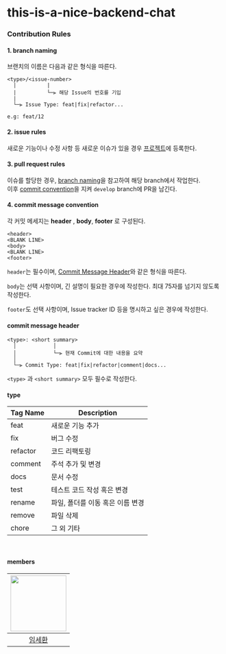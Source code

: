 # this-is-a-nice-backend-chat

### Contribution Rules

#### <a name='branch-naming'></a> 1. branch naming
브랜치의 이름은 다음과 같은 형식을 따른다.
```
<type>/<issue-number>
  |          |
  |          └─⫸ 해당 Issue의 번호를 기입
  |
  └─⫸ Issue Type: feat|fix|refactor...
  
e.g: feat/12
```

#### 2. issue rules
새로운 기능이나 수정 사항 등 새로운 이슈가 있을 경우 [프로젝트](https://github.com/orgs/ThisisaNiceTeam/projects/1)에 등록한다.

#### 3. pull request rules
이슈를 할당한 경우, [branch naming](#branch-naming)을 참고하여 해당 branch에서 작업한다.  
이후 [commit convention](#commit-convention)을 지켜 `develop` branch에 PR을 남긴다.

#### <a name='commit-convention'></a> 4. commit message convention
각 커밋 메세지는 **header** , **body**, **footer** 로 구성된다.

```
<header>
<BLANK LINE>
<body>
<BLANK LINE>
<footer>
```

`header`는 필수이며, [Commit Message Header](#commit-header)와 같은 형식을 따른다.

`body`는 선택 사항이며, 긴 설명이 필요한 경우에 작성한다. 최대 75자를 넘기지 않도록 작성한다.

`footer`도 선택 사항이며, Issue tracker ID 등을 명시하고 싶은 경우에 작성한다.

#### <a name="commit-header"></a>commit message header

```
<type>: <short summary>
  │            │
  │            └─⫸ 현재 Commit에 대한 내용을 요약
  │
  └─⫸ Commit Type: feat|fix|refactor|comment|docs...
```

`<type>` 과 `<short summary>` 모두 필수로 작성한다.

#### type

|Tag Name|Description|
|---|---|
|feat|새로운 기능 추가|
|fix|버그 수정|
|refactor|코드 리팩토링|
|comment|주석 추가 및 변경|
|docs|문서 수정|
|test|테스트 코드 작성 혹은 변경|
|rename|파일, 폴더를 이동 혹은 이름 변경|
|remove|파일 삭제|
|chore|그 외 기타|

<br>

#### members
| <img src='https://github.com/Torres-09.png' width='130'> |
|:--------------------------------------------------------:|
|           [임세환](https://github.com/Torres-09)            |

<br>